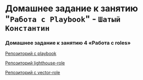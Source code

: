# Домашнее задание к занятию "`Работа с Playbook`" - `Шатый Константин`

### Домашнее задание к занятию 4 «Работа с roles»

[Репозиторий с playbook](https://github.com/kshatyy/ansible4)

[Репозиторий lighthouse-role](https://github.com/kshatyy/lighthouse-role-master)

[Репозиторий с vector-role](https://github.com/kshatyy/vector-role-master)
